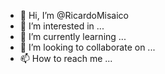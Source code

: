 - 👋 Hi, I’m @RicardoMisaico
- 👀 I’m interested in ...
- 🌱 I’m currently learning ...
- 💞️ I’m looking to collaborate on ...
- 📫 How to reach me ...

<!---
RicardoMisaico/RicardoMisaico is a ✨ special ✨ repository because its `README.md` (this file) appears on your GitHub profile.
You can click the Preview link to take a look at your changes.
--->
